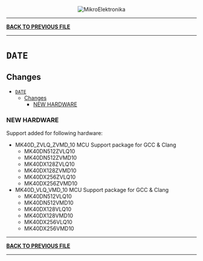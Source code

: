 <p align="center">
  <img src="http://www.mikroe.com/img/designs/beta/logo_small.png?raw=true" alt="MikroElektronika"/>
</p>

---

**[BACK TO PREVIOUS FILE](../changelog.md)**

---

# `DATE`

## Changes

- [`DATE`](#date)
  - [Changes](#changes)
    - [NEW HARDWARE](#new-hardware)

### NEW HARDWARE

Support added for following hardware:

+ MK40D_ZVLQ_ZVMD_10 MCU Support package for GCC & Clang
  + MK40DN512ZVLQ10
  + MK40DN512ZVMD10
  + MK40DX128ZVLQ10
  + MK40DX128ZVMD10
  + MK40DX256ZVLQ10
  + MK40DX256ZVMD10
+ MK40D_VLQ_VMD_10 MCU Support package for GCC & Clang
  + MK40DN512VLQ10
  + MK40DN512VMD10
  + MK40DX128VLQ10
  + MK40DX128VMD10
  + MK40DX256VLQ10
  + MK40DX256VMD10

---

**[BACK TO PREVIOUS FILE](../changelog.md)**

---
